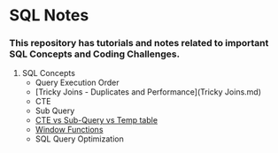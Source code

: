 # SQL Notes

### This repository has tutorials and notes related to important SQL Concepts and Coding Challenges. 

1. SQL Concepts
   - Query Execution Order
   - [Tricky Joins - Duplicates and Performance](Tricky Joins.md)
   - CTE
   - Sub Query
   - [CTE vs Sub-Query vs Temp table](CTE_vs_SubQuery_vs_Temp_table.md) 
   - [Window Functions](Window_Functions_Practice_Questions.md)
   - SQL Query Optimization
     
